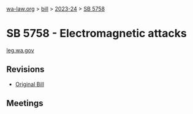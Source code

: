 [wa-law.org](/) > [bill](/bill/) > [2023-24](/bill/2023-24/) > [SB 5758](/bill/2023-24/sb/5758/)

# SB 5758 - Electromagnetic attacks
[leg.wa.gov](https://app.leg.wa.gov/billsummary?BillNumber=5758&Year=2023&Initiative=false)

## Revisions
* [Original Bill](1/)

## Meetings